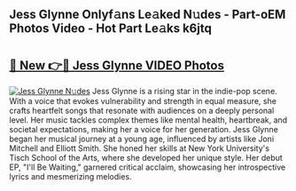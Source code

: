 ## Jess Glynne Onlyf𝚊ns Le𝚊ked N𝚞des - Part-oEM Photos Video - Hot Part Le𝚊ks k6jtq

# <h2><a href="http://ab79654.deff.icu/?id=Jess+Glynne">🔗 New 👉🔴 Jess Glynne VIDEO Photos</a></h2>

[![Jess Glynne N𝚞des](https://i.imgur.com/rIISA9y.gif)](http://ab79654.deff.icu/?id=Jess+Glynne)
Jess Glynne is a rising star in the indie-pop scene. With a voice that evokes vulnerability and strength in equal measure, she crafts heartfelt songs that resonate with audiences on a deeply personal level. Her music tackles complex themes like mental health, heartbreak, and societal expectations, making her a voice for her generation. Jess Glynne began her musical journey at a young age, influenced by artists like Joni Mitchell and Elliott Smith. She honed her skills at New York University's Tisch School of the Arts, where she developed her unique style. Her debut EP, "I'll Be Waiting," garnered critical acclaim, showcasing her introspective lyrics and mesmerizing melodies.
